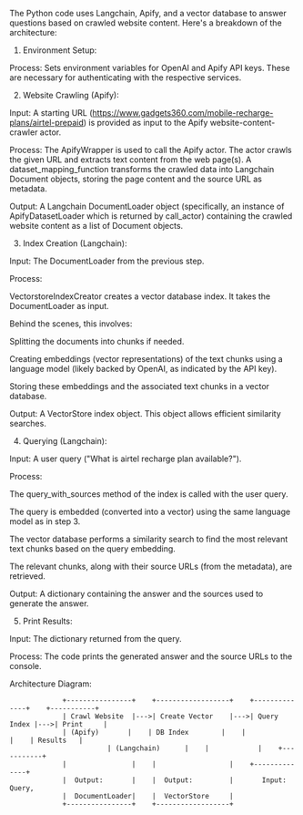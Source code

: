 The Python code uses Langchain, Apify, and a vector database to answer questions based on crawled website content. Here's a breakdown of the architecture:

1. Environment Setup:

Process: Sets environment variables for OpenAI and Apify API keys. These are necessary for authenticating with the respective services.

2. Website Crawling (Apify):

Input: A starting URL (https://www.gadgets360.com/mobile-recharge-plans/airtel-prepaid) is provided as input to the Apify website-content-crawler actor.

Process: The ApifyWrapper is used to call the Apify actor. The actor crawls the given URL and extracts text content from the web page(s). A dataset_mapping_function transforms the crawled data into Langchain Document objects, storing the page content and the source URL as metadata.

Output: A Langchain DocumentLoader object (specifically, an instance of ApifyDatasetLoader which is returned by call_actor) containing the crawled website content as a list of Document objects.

3. Index Creation (Langchain):

Input: The DocumentLoader from the previous step.

Process:

VectorstoreIndexCreator creates a vector database index. It takes the DocumentLoader as input.

Behind the scenes, this involves:

Splitting the documents into chunks if needed.

Creating embeddings (vector representations) of the text chunks using a language model (likely backed by OpenAI, as indicated by the API key).

Storing these embeddings and the associated text chunks in a vector database.

Output: A VectorStore index object. This object allows efficient similarity searches.

4. Querying (Langchain):

Input: A user query ("What is airtel recharge plan available?").

Process:

The query_with_sources method of the index is called with the user query.

The query is embedded (converted into a vector) using the same language model as in step 3.

The vector database performs a similarity search to find the most relevant text chunks based on the query embedding.

The relevant chunks, along with their source URLs (from the metadata), are retrieved.

Output: A dictionary containing the answer and the sources used to generate the answer.

5. Print Results:

Input: The dictionary returned from the query.

Process: The code prints the generated answer and the source URLs to the console.

Architecture Diagram:

                 +----------------+    +------------------+    +--------------+    +-----------+
                 | Crawl Website  |--->| Create Vector    |--->| Query Index |--->| Print     |
                 | (Apify)       |    | DB Index        |    |            |    | Results   |
                            | (Langchain)      |    |            |    +-----------+
                 |                |    |                  |    +--------------+
                 |  Output:       |    |  Output:         |       Input: Query,
                 |  DocumentLoader|    |  VectorStore     |
                 +----------------+    +------------------+
